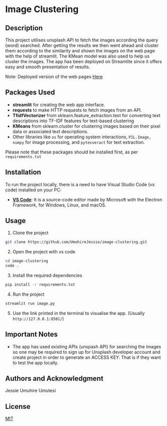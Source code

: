 # Image Clustering



## Description

This project utilises unsplash API to fetch the images according the query (word) searched. After getting the results we then went ahead and cluster them according to the similarity and shown the images on the web page with the help of streamlit. The KMean model was also used to help us cluster the images. The app has been deployed on Streamlite since it offers easy and smooth presentation of results.

Note: Deployed version of the web pages [Here](https://image-clustering.streamlit.app/)

## Packages Used

- **streamlit** for creating the web app interface.
- **requests** to make HTTP requests to fetch images from an API.
- **TfidfVectorizer**  from sklearn.feature_extraction.text for converting text descriptions into TF-IDF features for text-based clustering
- **KMeans** from sklearn.cluster for clustering images based on their pixel data or associated text descriptions.
- Other libraries like `os` for operating system interactions, `PIL.Image, numpy` for image processing, and `pytesseract` for text extraction.

Please note that these packages should be installed first, as per `requirements.txt`

## Installation

To run the project locally, there is a need to have Visual Studio Code (vs code) installed on your PC:

- **[VS Code](https://code.visualstudio.com/download)**: It is a source-code editor made by Microsoft with the Electron Framework, for Windows, Linux, and macOS.

## Usage

1. Clone the project 

``` bash
git clone https://github.com/UmuhireJessie/image-clustering.git

```

2. Open the project with vs code

``` bash
cd image-clustering
code .
```

3. Install the required dependencies

``` bash
pip install -r requirements.txt
```


4. Run the project

``` bash
streamlit run image.py
```

5. Use the link printed in the terminal to visualise the app. (Usually `http://127.0.0.1:8501/`)


## Important Notes
- The app has used existing APIs (unspash API) for searching the images so one may be required to sign up for Unsplash developer account and create project in order to generate an ACCESS KEY. That is if they want to test the app locally.

## Authors and Acknowledgment

Jessie Umuhire Umutesi

## License
[MIT](https://choosealicense.com/licenses/mit/)
